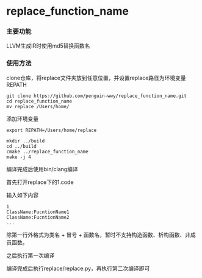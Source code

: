 # replace_function_name

### 主要功能

LLVM生成IR时使用md5替换函数名

### 使用方法

clone仓库，将replace文件夹放到任意位置，并设置replace路径为环境变量REPATH


```
git clone https://github.com/penguin-wwy/replace_function_name.git
cd replace_function_name
mv replace /Users/home/
```

添加环境变量

```
export REPATH=/Users/home/replace
```

```
mkdir ../build
cd ../build
cmake ../replace_function_name
make -j 4
```

编译完成后使用bin/clang编译

首先打开replace下的1.code

输入如下内容

```
1
ClassName:FucntionName1
ClassName:FucntionName2
...
```

除第一行外格式为类名 + 冒号 + 函数名，暂时不支持构造函数、析构函数、非成员函数。

之后执行第一次编译

编译完成后执行replace/replace.py，再执行第二次编译即可